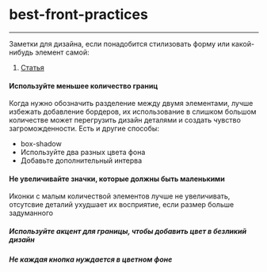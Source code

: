 # best-front-practices

_________________________________________
Заметки для дизайна, если понадобится стилизовать форму или какой-нибудь элемент самой: 

1. [Статья](https://habrahabr.ru/company/cloud4y/blog/349826/)
#### Используйте меньшее количество границ 

Когда нужно обозначить разделение между двумя элементами, лучше избежать добавление бордеров, их использование в слишком большом количестве может перегрузить дизайн деталями и создать чувство загроможденности. Есть и другие способы:  
* box-shadow 
* Используйте два разных цвета фона
* Добавьте дополнительный интерва

#### Не увеличивайте значки, которые должны быть маленькими 

Иконки с малым количествой элементов лучше не увеличивать, отсутсвие деталий ухудшает их восприятие, если размер больше задуманного

##### Используйте акцент для границы, чтобы добавить цвет в безликий дизайн

##### Не каждая кнопка нуждается в цветном фоне
